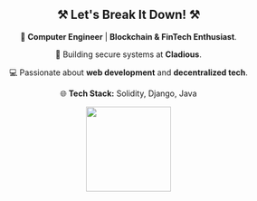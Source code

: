 <div align="center">

<h2> ⚒️ Let's Break It Down! ⚒️ </h2>

🚀 **Computer Engineer** | **Blockchain & FinTech Enthusiast**.

🔐 Building secure systems at **Cladious**.  

💻 Passionate about **web development** and **decentralized tech**.  

🌐 **Tech Stack:** Solidity, Django, Java  

<img height="150" src="https://media0.giphy.com/media/mTPjPA6SSXgTsnZ1Dh/giphy.gif?cid=6c09b952mmmyk9ujrsquh33cmme7ly6y6u1cr326xcujwukt&ep=v1_internal_gif_by_id&rid=giphy.gif&ct=g"  />

</div>
